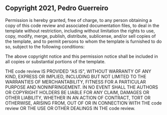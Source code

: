 ## Copyright 2021, Pedro Guerreiro

Permission is hereby granted, free of charge, to any person obtaining a copy of this code review and associated documentation files, to deal in the template without restriction, including without limitation the rights to use, copy, modify, merge, publish, distribute, sublicense, and/or sell copies of the template, and to permit persons to whom the template is furnished to do so, subject to the following conditions:

The above copyright notice and this permission notice shall be included in all copies or substantial portions of the template.

THE code review IS PROVIDED "AS IS", WITHOUT WARRANTY OF ANY KIND, EXPRESS OR IMPLIED, INCLUDING BUT NOT LIMITED TO THE WARRANTIES OF MERCHANTABILITY, FITNESS FOR A PARTICULAR PURPOSE AND NONINFRINGEMENT. IN NO EVENT SHALL THE AUTHORS OR COPYRIGHT HOLDERS BE LIABLE FOR ANY CLAIM, DAMAGES OR OTHER LIABILITY, WHETHER IN AN ACTION OF CONTRACT, TORT OR OTHERWISE, ARISING FROM, OUT OF OR IN CONNECTION WITH THE code review OR THE USE OR OTHER DEALINGS IN THE code review.
